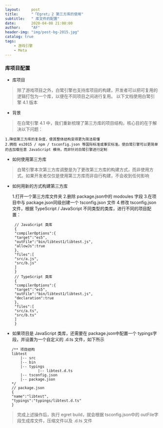 ```yaml
---
layout:     post
title:      "「Egret」2 第三方库的使用"
subtitle:   " 库文件的配置"
date:       2020-04-08 21:00:00
author:     "AF"
header-img: "img/post-bg-2015.jpg"
catalog: true
tags:
    - 游戏引擎
    - Meta
---
```


### 库项目配置
- 库项目
>除了游戏项目之外，白鹭引擎也支持库项目的构建，开发者可以把可复用的逻辑打包为一个库，以便在不同项目之间进行复用。
以下文档使用白鹭引擎 4.1 版本
- 背景
>在白鹭引擎 4.1 中，我们重新梳理了第三方库的项目结构，核心目的在于解决以下问题：

    1.降低第三方库的复杂度，使其整体结构变得更为简洁易懂
    2.拥抱 es2015 / npm / tsconfig.json 等国际标准或事实标准。使白鹭引擎可以更简单的去加载任意 JavaScript 模块，而非针对白鹭引擎进行定制
    
- 如何使用第三方库

>白鹭引擎本次第三方库调整是为了更改第三方库的构建方式，而非使用方式。如果开发者仅仅是使用第三方库而非自行构建，不会收到任何影响

- 如何用新的方式构建第三方库
 

    1.打开一个第三方库文件夹
    2.删除 package.json中的 modoules 字段
    3.在项目中与 package.json同级创建一个 tsconfig.json 文件
    4.修改 tsconfig.json文件，根据 TypeScript / JavaScript 不同类型的类库，进行不同的项目配置：

  ```
   // JavaScript 类库
   {
   "compilerOptions":{
   "target":"es5",
   "outFile":"bin/libtest1/libtest.js",
   "allowJs":true
   },
   "files":[
   "src/a.js",
   "src/b.js"
   ]
   }
   // TypeScript 类库
   {
   "compilerOptions":{
   "target":"es5",
   "outFile":"bin/libtest1/libtest.js",
   "declaration":true
   },
   "files":[
   "src/a.ts",
   "src/b.ts"
   ]
   }
  ```
- 如果项目是 JavaScript 类库，还需要在 package.json中配置一个 typings字段，并设置为一个自定义的 .d.ts 文件，如下所示
```
   /** 项目结构
   libtest
       |-- src
       |-- bin
       |-- typings
               |-- libtest.d.ts
       |-- tsconfig.json
       |-- package.json 
   */
   // package.json
   {
   "name":"libtest",
   "typings":"typings/libtest.d.ts"
   }
  ```
  >完成上述操作后，执行 egret build，就会根据 tsconfig.json中的 outFile字段生成库文件，压缩文件以及 .d.ts 文件


